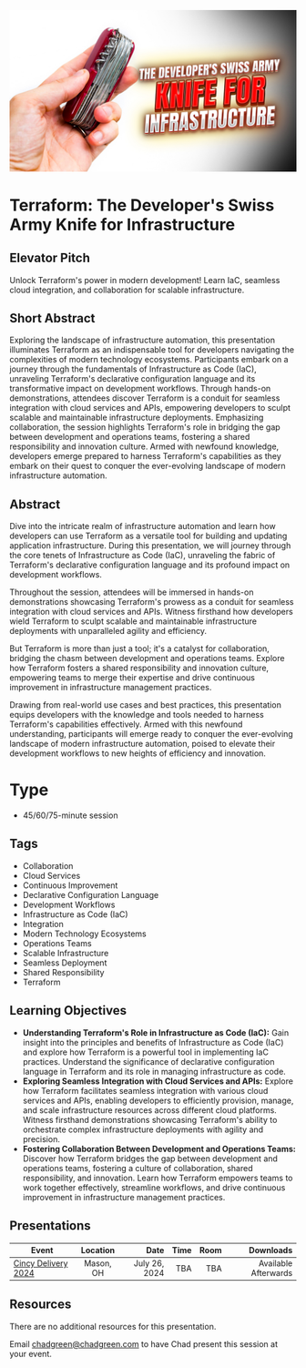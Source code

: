 ![Presentation Title](Thumbnail.jpg)

# Terraform: The Developer's Swiss Army Knife for Infrastructure

## Elevator Pitch

Unlock Terraform's power in modern development! Learn IaC, seamless cloud integration, and collaboration for scalable infrastructure.

## Short Abstract

Exploring the landscape of infrastructure automation, this presentation illuminates Terraform as an indispensable tool for developers navigating the complexities of modern technology ecosystems. Participants embark on a journey through the fundamentals of Infrastructure as Code (IaC), unraveling Terraform's declarative configuration language and its transformative impact on development workflows. Through hands-on demonstrations, attendees discover Terraform is a conduit for seamless integration with cloud services and APIs, empowering developers to sculpt scalable and maintainable infrastructure deployments. Emphasizing collaboration, the session highlights Terraform's role in bridging the gap between development and operations teams, fostering a shared responsibility and innovation culture. Armed with newfound knowledge, developers emerge prepared to harness Terraform's capabilities as they embark on their quest to conquer the ever-evolving landscape of modern infrastructure automation.

## Abstract
Dive into the intricate realm of infrastructure automation and learn how developers can use Terraform as a versatile tool for building and updating application infrastructure. During this presentation, we will journey through the core tenets of Infrastructure as Code (IaC), unraveling the fabric of Terraform's declarative configuration language and its profound impact on development workflows. 

Throughout the session, attendees will be immersed in hands-on demonstrations showcasing Terraform's prowess as a conduit for seamless integration with cloud services and APIs. Witness firsthand how developers wield Terraform to sculpt scalable and maintainable infrastructure deployments with unparalleled agility and efficiency.

But Terraform is more than just a tool; it's a catalyst for collaboration, bridging the chasm between development and operations teams. Explore how Terraform fosters a shared responsibility and innovation culture, empowering teams to merge their expertise and drive continuous improvement in infrastructure management practices.

Drawing from real-world use cases and best practices, this presentation equips developers with the knowledge and tools needed to harness Terraform's capabilities effectively. Armed with this newfound understanding, participants will emerge ready to conquer the ever-evolving landscape of modern infrastructure automation, poised to elevate their development workflows to new heights of efficiency and innovation.

# Type
- 45/60/75-minute session

## Tags
- Collaboration
- Cloud Services
- Continuous Improvement
- Declarative Configuration Language
- Development Workflows
- Infrastructure as Code (IaC)
- Integration
- Modern Technology Ecosystems
- Operations Teams
- Scalable Infrastructure
- Seamless Deployment
- Shared Responsibility
- Terraform

## Learning Objectives
- **Understanding Terraform's Role in Infrastructure as Code (IaC):** Gain insight into the principles and benefits of Infrastructure as Code (IaC) and explore how Terraform is a powerful tool in implementing IaC practices. Understand the significance of declarative configuration language in Terraform and its role in managing infrastructure as code.
- **Exploring Seamless Integration with Cloud Services and APIs:** Explore how Terraform facilitates seamless integration with various cloud services and APIs, enabling developers to efficiently provision, manage, and scale infrastructure resources across different cloud platforms. Witness firsthand demonstrations showcasing Terraform's ability to orchestrate complex infrastructure deployments with agility and precision.
- **Fostering Collaboration Between Development and Operations Teams:** Discover how Terraform bridges the gap between development and operations teams, fostering a culture of collaboration, shared responsibility, and innovation. Learn how Terraform empowers teams to work together effectively, streamline workflows, and drive continuous improvement in infrastructure management practices.

## Presentations

| Event | Location | Date | Time | Room | Downloads |
|-------|:--------:|-----:|-----:|-----:|----------:|
| [Cincy Delivery 2024](https://www.cincydeliver.org/) | Mason, OH | July 26, 2024 | TBA | TBA | Available Afterwards |

## Resources
There are no additional resources for this presentation.

Email [chadgreen@chadgreen.com](mailto:chadgreen@chadgreen.com?subject=Presentation%20Request:%20Presentation%20Title) to have Chad present this session at your event.